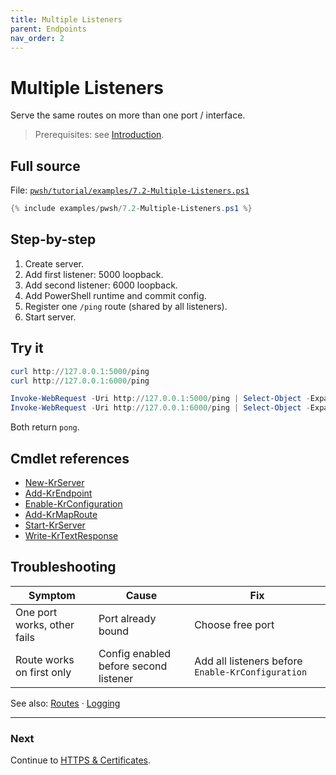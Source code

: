 ```yaml
---
title: Multiple Listeners
parent: Endpoints
nav_order: 2
---
```


# Multiple Listeners

Serve the same routes on more than one port / interface.

> Prerequisites: see [Introduction][Introduction].

## Full source

File: [`pwsh/tutorial/examples/7.2-Multiple-Listeners.ps1`][7.2-Multiple-Listeners.ps1]

```powershell
{% include examples/pwsh/7.2-Multiple-Listeners.ps1 %}
```

## Step-by-step

1. Create server.
2. Add first listener: 5000 loopback.
3. Add second listener: 6000 loopback.
4. Add PowerShell runtime and commit config.
5. Register one `/ping` route (shared by all listeners).
6. Start server.

## Try it

```powershell
curl http://127.0.0.1:5000/ping
curl http://127.0.0.1:6000/ping

Invoke-WebRequest -Uri http://127.0.0.1:5000/ping | Select-Object -ExpandProperty Content
Invoke-WebRequest -Uri http://127.0.0.1:6000/ping | Select-Object -ExpandProperty Content
```

Both return `pong`.

## Cmdlet references

- [New-KrServer][New-KrServer]
- [Add-KrEndpoint][Add-KrEndpoint]
- [Enable-KrConfiguration][Enable-KrConfiguration]
- [Add-KrMapRoute][Add-KrMapRoute]
- [Start-KrServer][Start-KrServer]
- [Write-KrTextResponse][Write-KrTextResponse]

## Troubleshooting

| Symptom | Cause | Fix |
|---------|-------|-----|
| One port works, other fails | Port already bound | Choose free port |
| Route works on first only | Config enabled before second listener | Add all listeners before `Enable-KrConfiguration` |

See also: [Routes](../2.routes/index) · [Logging](../5.logging/index)

---

### Next

Continue to [HTTPS & Certificates](./3.Https).

[7.2-Multiple-Listeners.ps1]: /pwsh/tutorial/examples/7.2-Multiple-Listeners.ps1
[New-KrServer]: /pwsh/cmdlets/New-KrServer
[Add-KrEndpoint]: /pwsh/cmdlets/Add-KrEndpoint
[Enable-KrConfiguration]: /pwsh/cmdlets/Enable-KrConfiguration
[Add-KrMapRoute]: /pwsh/cmdlets/Add-KrMapRoute
[Start-KrServer]: /pwsh/cmdlets/Start-KrServer
[Write-KrTextResponse]: /pwsh/cmdlets/Write-KrTextResponse
[Introduction]: ../1.introduction/index#prerequisites
